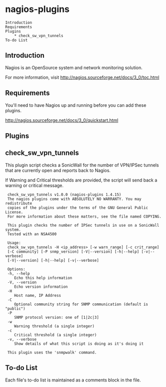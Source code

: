 nagios-plugins
===============

	Introduction
	Requirements
	Plugins
	    * check_sw_vpn_tunnels
	To-do List

Introduction
------------
Nagios is an OpenSource system and network monitoring solution.

For more information, visit http://nagios.sourceforge.net/docs/3_0/toc.html

Requirements
------------
You'll need to have Nagios up and running before you can add these plugins.

http://nagios.sourceforge.net/docs/3_0/quickstart.html

Plugins
-------


## check_sw_vpn_tunnels
This plugin script checks a SonicWall for the number of VPN/IPSec tunnels
that are currently open and reports back to Nagios.

If Warning and Critical thresholds are provided, the script will send
back a warning or critical message.

     check_sw_vpn_tunnels v1.0.0 (nagios-plugins 1.4.15)
     The nagios plugins come with ABSOLUTELY NO WARRANTY. You may redistribute
     copies of the plugins under the terms of the GNU General Public License.
     For more information about these matters, see the file named COPYING.
     
     This plugin checks the number of IPSec tunnels in use on a SonicWall system.
     Tested with an NSA4500
     
     Usage:
     check_sw_vpn_tunnels -H <ip_address> [-w warn_range] [-c crit_range]
     [-C community] [-P snmp_version] [-V|--version] [-h|--help] [-v|--verbose]
     [-V|--version] [-h|--help] [-v|--verbose]
     
     Options:
     -h, --help
        Echo this help information
     -V, --version
        Echo version information
     -H
        Host name, IP Address
     -C
        Optional community string for SNMP communication (default is "public")
     -P
        SNMP protocol version: one of [1|2c|3]
     -w
        Warning threshold (a single integer)
     -c
        Critical threshold (a single integer)
     -v, --verbose
        Show details of what this script is doing as it's doing it
	
     This plugin uses the 'snmpwalk' command.

To-do List
----------

Each file's to-do list is maintained as a comments block in the file.